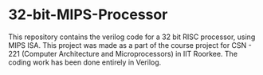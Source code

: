 # 32-bit-MIPS-Processor
This repository contains the verilog code for a 32 bit RISC processor, using MIPS ISA. This project was made as a part of the course project for CSN - 221 (Computer Architecture and Microprocessors) in IIT Roorkee. The coding work has been done entirely in Verilog.

